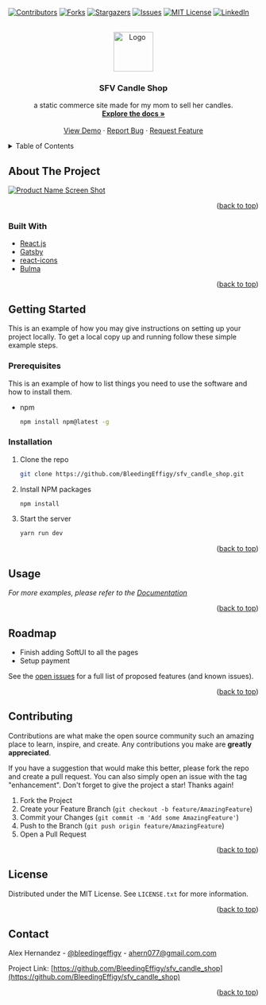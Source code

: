 <div id="top"></div>
<!--
*** Thanks for checking out the Best-README-Template. If you have a suggestion
*** that would make this better, please fork the repo and create a pull request
*** or simply open an issue with the tag "enhancement".
*** Don't forget to give the project a star!
*** Thanks again! Now go create something AMAZING! :D
-->



<!-- PROJECT SHIELDS -->
<!--
*** I'm using markdown "reference style" links for readability.
*** Reference links are enclosed in brackets [ ] instead of parentheses ( ).
*** See the bottom of this document for the declaration of the reference variables
*** for contributors-url, forks-url, etc. This is an optional, concise syntax you may use.
*** https://www.markdownguide.org/basic-syntax/#reference-style-links
-->
[![Contributors][contributors-shield]][contributors-url]
[![Forks][forks-shield]][forks-url]
[![Stargazers][stars-shield]][stars-url]
[![Issues][issues-shield]][issues-url]
[![MIT License][license-shield]][license-url]
[![LinkedIn][linkedin-shield]][linkedin-url]



<!-- PROJECT LOGO -->
<br />
<div align="center">
  <a href="https://github.com/BleedingEffigy/sfv_candle_shop">
    <img src="images/logo.png" alt="Logo" width="80" height="80">
  </a>

<h3 align="center">SFV Candle Shop</h3>

  <p align="center">
    a static commerce site made for my mom to sell her candles.
    <br />
    <a href="https://github.com/BleedingEffigy/sfv_candle_shop"><strong>Explore the docs »</strong></a>
    <br />
    <br />
    <a href="https://github.com/BleedingEffigy/sfv_candle_shop">View Demo</a>
    ·
    <a href="https://github.com/BleedingEffigy/sfv_candle_shop/issues">Report Bug</a>
    ·
    <a href="https://github.com/BleedingEffigy/sfv_candle_shop/issues">Request Feature</a>
  </p>
</div>



<!-- TABLE OF CONTENTS -->
<details>
  <summary>Table of Contents</summary>
  <ol>
    <li>
      <a href="#about-the-project">About The Project</a>
      <ul>
        <li><a href="#built-with">Built With</a></li>
      </ul>
    </li>
    <li>
      <a href="#getting-started">Getting Started</a>
      <ul>
        <li><a href="#prerequisites">Prerequisites</a></li>
        <li><a href="#installation">Installation</a></li>
      </ul>
    </li>
    <li><a href="#usage">Usage</a></li>
    <li><a href="#roadmap">Roadmap</a></li>
    <li><a href="#contributing">Contributing</a></li>
    <li><a href="#license">License</a></li>
    <li><a href="#contact">Contact</a></li>
    <li><a href="#acknowledgments">Acknowledgments</a></li>
  </ol>
</details>



<!-- ABOUT THE PROJECT -->
## About The Project

[![Product Name Screen Shot][product-screenshot]](https://example.com)

<p align="right">(<a href="#top">back to top</a>)</p>



### Built With

* [React.js](https://reactjs.org/)
* [Gatsby](https://www.gatsbyjs.com/)
* [react-icons](https://react-icons.github.io/react-icons/)
* [Bulma](https://bulma.io/)


<p align="right">(<a href="#top">back to top</a>)</p>



<!-- GETTING STARTED -->
## Getting Started

This is an example of how you may give instructions on setting up your project locally.
To get a local copy up and running follow these simple example steps.

### Prerequisites

This is an example of how to list things you need to use the software and how to install them.
* npm
  ```sh
  npm install npm@latest -g
  ```

### Installation

1. Clone the repo
   ```sh
   git clone https://github.com/BleedingEffigy/sfv_candle_shop.git
   ```
2. Install NPM packages
   ```sh
   npm install
   ```
4. Start the server
   ```sh
   yarn run dev
   ```

<p align="right">(<a href="#top">back to top</a>)</p>



<!-- USAGE EXAMPLES -->
## Usage

_For more examples, please refer to the [Documentation](https://example.com)_

<p align="right">(<a href="#top">back to top</a>)</p>



<!-- ROADMAP -->
## Roadmap

- Finish adding SoftUI to all the pages
- Setup payment

See the [open issues](https://github.com/BleedingEffigy/sfv_candle_shop/issues) for a full list of proposed features (and known issues).

<p align="right">(<a href="#top">back to top</a>)</p>



<!-- CONTRIBUTING -->
## Contributing

Contributions are what make the open source community such an amazing place to learn, inspire, and create. Any contributions you make are **greatly appreciated**.

If you have a suggestion that would make this better, please fork the repo and create a pull request. You can also simply open an issue with the tag "enhancement".
Don't forget to give the project a star! Thanks again!

1. Fork the Project
2. Create your Feature Branch (`git checkout -b feature/AmazingFeature`)
3. Commit your Changes (`git commit -m 'Add some AmazingFeature'`)
4. Push to the Branch (`git push origin feature/AmazingFeature`)
5. Open a Pull Request

<p align="right">(<a href="#top">back to top</a>)</p>



<!-- LICENSE -->
## License

Distributed under the MIT License. See `LICENSE.txt` for more information.

<p align="right">(<a href="#top">back to top</a>)</p>



<!-- CONTACT -->
## Contact

Alex Hernandez - [@bleedingeffigy](https://twitter.com/bleedingeffigy) - ahern077@gmail.com.com

Project Link: [https://github.com/BleedingEffigy/sfv_candle_shop](https://github.com/BleedingEffigy/sfv_candle_shop)

<p align="right">(<a href="#top">back to top</a>)</p>




<!-- MARKDOWN LINKS & IMAGES -->
<!-- https://www.markdownguide.org/basic-syntax/#reference-style-links -->
[contributors-shield]: https://img.shields.io/github/contributors/BleedingEffigy/sfv_candle_shop.svg?style=for-the-badge
[contributors-url]: https://github.com/BleedingEffigy/sfv_candle_shop/graphs/contributors
[forks-shield]: https://img.shields.io/github/forks/BleedingEffigy/sfv_candle_shop.svg?style=for-the-badge
[forks-url]: https://github.com/BleedingEffigy/sfv_candle_shop/network/members
[stars-shield]: https://img.shields.io/github/stars/BleedingEffigy/sfv_candle_shop.svg?style=for-the-badge
[stars-url]: https://github.com/BleedingEffigy/sfv_candle_shop/stargazers
[issues-shield]: https://img.shields.io/github/issues/BleedingEffigy/sfv_candle_shop.svg?style=for-the-badge
[issues-url]: https://github.com/BleedingEffigy/sfv_candle_shop/issues
[license-shield]: https://img.shields.io/github/license/BleedingEffigy/sfv_candle_shop.svg?style=for-the-badge
[license-url]: https://github.com/BleedingEffigy/sfv_candle_shop/blob/master/LICENSE.txt
[linkedin-shield]: https://img.shields.io/badge/-LinkedIn-black.svg?style=for-the-badge&logo=linkedin&colorB=555
[linkedin-url]: https://linkedin.com/in/alex-hernandez-cloud-dev
[product-screenshot]: https://rosamint.org/images/CandleShop.webp
